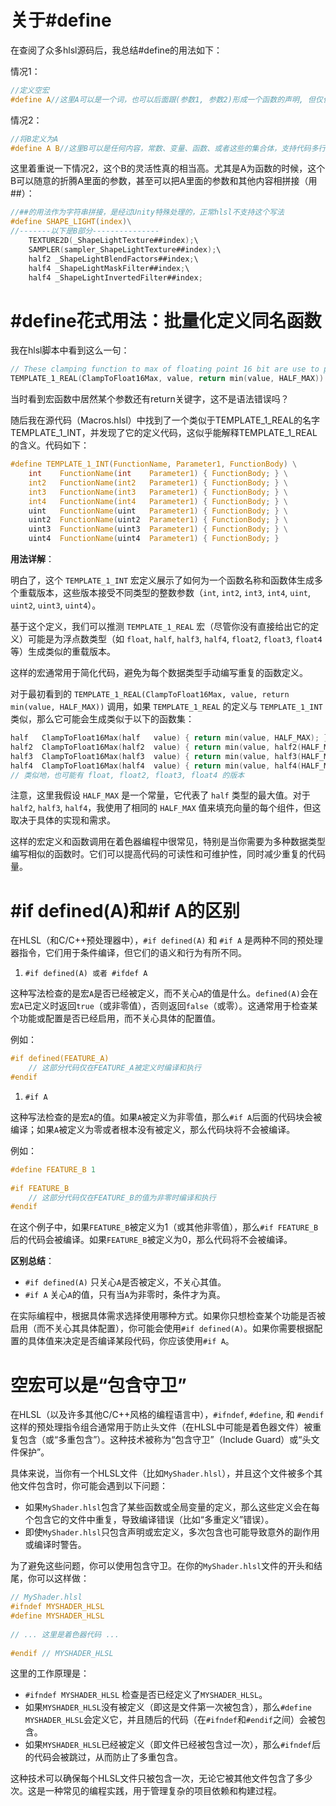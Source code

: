 # 关于#define

在查阅了众多hlsl源码后，我总结#define的用法如下：

情况1：

```c
//定义空宏
#define A//这里A可以是一个词，也可以后面跟(参数1, 参数2)形成一个函数的声明, 但仅仅是声明，没有实现
```

情况2：

```c
//将B定义为A
#define A B//这里B可以是任何内容，常数、变量、函数、或者这些的集合体，支持代码多行，只要换行加上\
```

这里着重说一下情况2，这个B的灵活性真的相当高。尤其是A为函数的时候，这个B可以随意的折腾A里面的参数，甚至可以把A里面的参数和其他内容相拼接（用##）：

```c
//##的用法作为字符串拼接，是经过Unity特殊处理的，正常hlsl不支持这个写法
#define SHAPE_LIGHT(index)\
//-------以下是B部分---------------
    TEXTURE2D(_ShapeLightTexture##index);\
    SAMPLER(sampler_ShapeLightTexture##index);\
    half2 _ShapeLightBlendFactors##index;\
    half4 _ShapeLightMaskFilter##index;\
    half4 _ShapeLightInvertedFilter##index;
```



# #define花式用法：批量化定义同名函数

我在hlsl脚本中看到这么一句：

```c
// These clamping function to max of floating point 16 bit are use to prevent INF in code in case of extreme value
TEMPLATE_1_REAL(ClampToFloat16Max, value, return min(value, HALF_MAX))
```

当时看到宏函数中居然某个参数还有return关键字，这不是语法错误吗？

随后我在源代码（Macros.hlsl）中找到了一个类似于TEMPLATE_1_REAL的名字TEMPLATE_1_INT，并发现了它的定义代码，这似乎能解释TEMPLATE_1_REAL的含义。代码如下：

```c
#define TEMPLATE_1_INT(FunctionName, Parameter1, FunctionBody) \
    int    FunctionName(int    Parameter1) { FunctionBody; } \
    int2   FunctionName(int2   Parameter1) { FunctionBody; } \
    int3   FunctionName(int3   Parameter1) { FunctionBody; } \
    int4   FunctionName(int4   Parameter1) { FunctionBody; } \
    uint   FunctionName(uint   Parameter1) { FunctionBody; } \
    uint2  FunctionName(uint2  Parameter1) { FunctionBody; } \
    uint3  FunctionName(uint3  Parameter1) { FunctionBody; } \
    uint4  FunctionName(uint4  Parameter1) { FunctionBody; }
```

**用法详解**：

明白了，这个 `TEMPLATE_1_INT` 宏定义展示了如何为一个函数名称和函数体生成多个重载版本，这些版本接受不同类型的整数参数（`int`, `int2`, `int3`, `int4`, `uint`, `uint2`, `uint3`, `uint4`）。

基于这个定义，我们可以推测 `TEMPLATE_1_REAL` 宏（尽管你没有直接给出它的定义）可能是为浮点数类型（如 `float`, `half`, `half3`, `half4`, `float2`, `float3`, `float4` 等）生成类似的重载版本。

这样的宏通常用于简化代码，避免为每个数据类型手动编写重复的函数定义。

对于最初看到的 `TEMPLATE_1_REAL(ClampToFloat16Max, value, return min(value, HALF_MAX))` 调用，如果 `TEMPLATE_1_REAL` 的定义与 `TEMPLATE_1_INT` 类似，那么它可能会生成类似于以下的函数集：

```c
half   ClampToFloat16Max(half   value) { return min(value, HALF_MAX); }  
half2  ClampToFloat16Max(half2  value) { return min(value, half2(HALF_MAX, HALF_MAX)); }  
half3  ClampToFloat16Max(half3  value) { return min(value, half3(HALF_MAX, HALF_MAX, HALF_MAX)); }  
half4  ClampToFloat16Max(half4  value) { return min(value, half4(HALF_MAX, HALF_MAX, HALF_MAX, HALF_MAX)); }  
// 类似地，也可能有 float, float2, float3, float4 的版本
```

注意，这里我假设 `HALF_MAX` 是一个常量，它代表了 `half` 类型的最大值。对于 `half2`, `half3`, `half4`，我使用了相同的 `HALF_MAX` 值来填充向量的每个组件，但这取决于具体的实现和需求。

这样的宏定义和函数调用在着色器编程中很常见，特别是当你需要为多种数据类型编写相似的函数时。它们可以提高代码的可读性和可维护性，同时减少重复的代码量。



# #if defined(A)和#if A的区别

在HLSL（和C/C++预处理器中），`#if defined(A)` 和 `#if A` 是两种不同的预处理器指令，它们用于条件编译，但它们的语义和行为有所不同。

1. `#if defined(A) 或者 #ifdef A`

这种写法检查的是宏`A`是否已经被定义，而不关心`A`的值是什么。`defined(A)`会在宏`A`已定义时返回`true`（或非零值），否则返回`false`（或零）。这通常用于检查某个功能或配置是否已经启用，而不关心具体的配置值。

例如：

```c
#if defined(FEATURE_A)  
    // 这部分代码仅在FEATURE_A被定义时编译和执行  
#endif
```

1. `#if A`

这种写法检查的是宏`A`的值。如果`A`被定义为非零值，那么`#if A`后面的代码块会被编译；如果`A`被定义为零或者根本没有被定义，那么代码块将不会被编译。

例如：

```c
#define FEATURE_B 1  
  
#if FEATURE_B  
    // 这部分代码仅在FEATURE_B的值为非零时编译和执行  
#endif
```

在这个例子中，如果`FEATURE_B`被定义为1（或其他非零值），那么`#if FEATURE_B`后的代码会被编译。如果`FEATURE_B`被定义为0，那么代码将不会被编译。

**区别总结**：

- `#if defined(A)` 只关心`A`是否被定义，不关心其值。
- `#if A` 关心`A`的值，只有当`A`为非零时，条件才为真。

在实际编程中，根据具体需求选择使用哪种方式。如果你只想检查某个功能是否被启用（而不关心其具体配置），你可能会使用`#if defined(A)`。如果你需要根据配置的具体值来决定是否编译某段代码，你应该使用`#if A`。



# 空宏可以是“包含守卫”

在HLSL（以及许多其他C/C++风格的编程语言中），`#ifndef`, `#define`, 和 `#endif` 这样的预处理指令组合通常用于防止头文件（在HLSL中可能是着色器文件）被重复包含（或“多重包含”）。这种技术被称为“包含守卫”（Include Guard）或“头文件保护”。

具体来说，当你有一个HLSL文件（比如`MyShader.hlsl`），并且这个文件被多个其他文件包含时，你可能会遇到以下问题：

- 如果`MyShader.hlsl`包含了某些函数或全局变量的定义，那么这些定义会在每个包含它的文件中重复，导致编译错误（比如“多重定义”错误）。
- 即使`MyShader.hlsl`只包含声明或宏定义，多次包含也可能导致意外的副作用或编译时警告。

为了避免这些问题，你可以使用包含守卫。在你的`MyShader.hlsl`文件的开头和结尾，你可以这样做：

```c
// MyShader.hlsl  
#ifndef MYSHADER_HLSL  
#define MYSHADER_HLSL  
  
// ... 这里是着色器代码 ...  
  
#endif // MYSHADER_HLSL
```

这里的工作原理是：

- `#ifndef MYSHADER_HLSL` 检查是否已经定义了`MYSHADER_HLSL`。
- 如果`MYSHADER_HLSL`没有被定义（即这是文件第一次被包含），那么`#define MYSHADER_HLSL`会定义它，并且随后的代码（在`#ifndef`和`#endif`之间）会被包含。
- 如果`MYSHADER_HLSL`已经被定义（即文件已经被包含过一次），那么`#ifndef`后的代码会被跳过，从而防止了多重包含。

这种技术可以确保每个HLSL文件只被包含一次，无论它被其他文件包含了多少次。这是一种常见的编程实践，用于管理复杂的项目依赖和构建过程。
